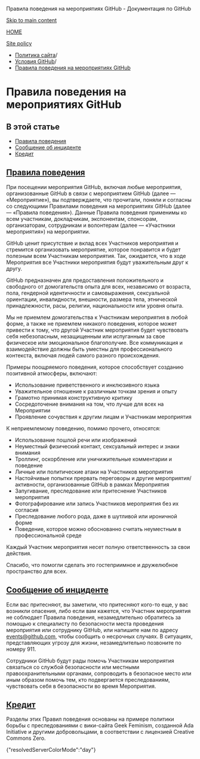 Правила поведения на мероприятиях GitHub - Документация по GitHub

[Skip to main content](#main-content)

[HOME](/ru)

[Site policy](/ru/site-policy)

* [Политика сайта](/ru/site-policy)/
* [Условия GitHub](/ru/site-policy/github-terms)/
* [Правила поведения на мероприятиях GitHub](/ru/site-policy/github-terms/github-event-code-of-conduct)

Правила поведения на мероприятиях GitHub
==========

В этой статье
----------

* [Правила поведения](#code-of-conduct)
* [Сообщение об инциденте](#reporting-an-incident)
* [Кредит](#credit)

[Правила поведения](#code-of-conduct)
----------

При посещении мероприятия GitHub, включая любые мероприятия, организованные GitHub в связи с мероприятием GitHub (далее — «Мероприятие»), вы подтверждаете, что прочитали, поняли и согласны со следующими Правилами поведения на мероприятиях GitHub (далее — «Правила поведения»). Данные Правила поведения применимы ко всем участникам, докладчикам, экспонентам, спонсорам, организаторам, сотрудникам и волонтерам (далее — «Участники мероприятия») на мероприятии.

GitHub ценит присутствие и вклад всех Участников мероприятия и стремится организовать мероприятие, которое понравится и будет полезным всем Участникам мероприятия. Так, ожидается, что в ходе Мероприятия все Участники мероприятия будут уважительным друг к другу.

GitHub предназначен для предоставления положительного и свободного от домогательств опыта для всех, независимо от возраста, пола, гендерной идентичности и самовыражения, сексуальной ориентации, инвалидности, внешности, размера тела, этнической принадлежности, расы, религии, национальности или уровня опыта.

Мы не приемлем домогательства к Участникам мероприятия в любой форме, а также не приемлем никакого поведения, которое может привести к тому, что другой Участник мероприятия будет чувствовать себя небезопасным, незащищенным или испуганным за свое физическое или эмоциональное благополучие. Все коммуникация и взаимодействие должны быть уместны для профессионального контекста, включая людей самого разного происхождения.

Примеры поощряемого поведения, которое способствует созданию позитивной атмосферы, включают:

* Использование приветственного и инклюзивного языка
* Уважительное отношение к различным точкам зрения и опыту
* Грамотно принимая конструктивную критику
* Сосредоточение внимания на том, что лучше для всех на Мероприятии
* Проявление сочувствия к другим лицам и Участникам мероприятия

К неприемлемому поведению, помимо прочего, относятся:

* Использование пошлой речи или изображений
* Неуместный физический контакт, сексуальный интерес и знаки внимания
* Троллинг, оскорбление или уничижительные комментарии и поведение
* Личные или политические атаки на Участников мероприятия
* Настойчивые попытки прервать переговоры и другие мероприятия/активности, организованные GitHub в рамках Мероприятия
* Запугивание, преследование или притеснение Участников мероприятия
* Фотографирование или запись Участников мероприятия без их согласия
* Преследование любого рода, даже в шутливой или ироничной форме
* Поведение, которое можно обоснованно считать неуместным в профессиональной среде

Каждый Участник мероприятия несет полную ответственность за свои действия.

Спасибо, что помогли сделать это гостеприимное и дружелюбное пространство для всех.

[Сообщение об инциденте](#reporting-an-incident)
----------

Если вас притесняют, вы заметили, что притесняют кого-то еще, у вас возникли опасения, либо если вам кажется, что Участник мероприятия не соблюдает Правила поведения, незамедлительно обратитесь за помощью к специалисту по безопасности места проведения мероприятия или сотруднику GitHub, или напишите нам по адресу [events@github.com](mailto:events@github.com), чтобы сообщить о несрочных случаях. В ситуациях, представляющих угрозу для жизни, незамедлительно позвоните по номеру 911.

Сотрудники GitHub будут рады помочь Участникам мероприятия связаться со службой безопасности или местными правоохранительными органами, сопроводить в безопасное место или иным образом помочь тем, кто подвергается преследованиям, чувствовать себя в безопасности во время Мероприятия.

[Кредит](#credit)
----------

Разделы этих Правил поведения основаны на примере политики борьбы с преследованиями с вики-сайта Geek Feminism, созданной Ada Initiative и другими добровольцами, в соответствии с лицензией Creative Commons Zero.

{"resolvedServerColorMode":"day"}

